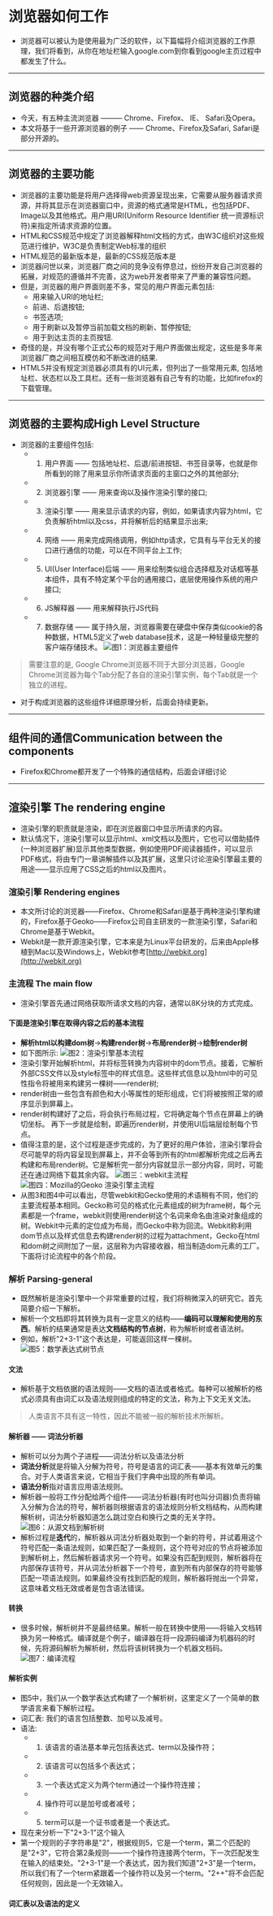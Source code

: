 # 浏览器如何工作
- 浏览器可以被认为是使用最为广泛的软件，以下篇幅将介绍浏览器的工作原理，我们将看到，从你在地址栏输入google.com到你看到google主页过程中都发生了什么。

------

## 浏览器的种类介绍
- 今天，有五种主流浏览器 ——— Chrome、Firefox、 IE、 Safari及Opera。
- 本文将基于一些开源浏览器的例子 —— Chrome、Firefox及Safari, Safari是部分开源的。

------

## 浏览器的主要功能
- 浏览器的主要功能是将用户选择得web资源呈现出来，它需要从服务器请求资源，并将其显示在浏览器窗口中，资源的格式通常是HTML，也包括PDF、Image以及其他格式。用户用URI(Uniform Resource Identifier 统一资源标识符)来指定所请求资源的位置。
- HTML和CSS规范中规定了浏览器解释html文档的方式，由W3C组织对这些规范进行维护，W3C是负责制定Web标准的组织
- HTML规范的最新版本是，最新的CSS规范版本是
- 浏览器问世以来，浏览器厂商之间的竞争没有停息过，纷纷开发自己浏览器的拓展，对规范的遵循并不完善，这为web开发者带来了严重的兼容性问题。
- 但是，浏览器的用户界面则差不多，常见的用户界面元素包括:
	- 用来输入URI的地址栏;
	- 前进、后退按钮;
	- 书签选项;
	- 用于刷新以及暂停当前加载文档的刷新、暂停按钮;
	- 用于到达主页的主页按钮.
- 奇怪的是，并没有哪个正式公布的规范对于用户界面做出规定，这些是多年来浏览器厂商之间相互模仿和不断改进的结果.
- HTML5并没有规定浏览器必须具有的UI元素，但列出了一些常用元素, 包括地址栏、状态栏以及工具栏。还有一些浏览器有自己专有的功能，比如firefox的下载管理。

------

## 浏览器的主要构成High Level Structure
- 浏览器的主要组件包括:
	- 1. 用户界面 —— 包括地址栏、后退/前进按钮、书签目录等，也就是你所看到的除了用来显示你所请求页面的主窗口之外的其他部分;
	- 2. 浏览器引擎 —— 用来查询以及操作渲染引擎的接口;
	- 3. 渲染引擎 —— 用来显示请求的内容，例如，如果请求内容为html，它负责解析html以及css，并将解析后的结果显示出来;
	- 4. 网络 —— 用来完成网络调用，例如http请求，它具有与平台无关的接口进行通信的功能，可以在不同平台上工作;
	- 5. UI(User Interface)后端 —— 用来绘制类似组合选择框及对话框等基本组件，具有不特定某个平台的通用接口，底层使用操作系统的用户接口;
	- 6. JS解释器 —— 用来解释执行JS代码
	- 7. 数据存储 —— 属于持久层，浏览器需要在硬盘中保存类似cookie的各种数据，HTML5定义了web database技术，这是一种轻量级完整的客户端存储技术。
![图1：浏览器主要组件](./images/2011110316262567.png)
> 需要注意的是, Google Chrome浏览器不同于大部分浏览器，Google Chrome浏览器为每个Tab分配了各自的渲染引擎实例，每个Tab就是一个独立的进程。

- 对于构成浏览器的这些组件详细原理分析，后面会持续更新。

------

## 组件间的通信Communication between the components
- Firefox和Chrome都开发了一个特殊的通信结构，后面会详细讨论

------

## 渲染引擎 The rendering engine
- 渲染引擎的职责就是渲染，即在浏览器窗口中显示所请求的内容。
- 默认情况下，渲染引擎可以显示html、xml文档以及图片，它也可以借助插件(一种浏览器扩展)显示其他类型数据，例如使用PDF阅读器插件，可以显示PDF格式，将由专门一章讲解插件以及其扩展，这里只讨论渲染引擎最主要的用途——显示应用了CSS之后的html以及图片。

### 渲染引擎 Rendering engines
- 本文所讨论的浏览器——Firefox、Chrome和Safari是基于两种渲染引擎构建的，Firefox基于Geoko——Firefox公司自主研发的一款渲染引擎，Safari和Chrome是基于Webkit。
- Webkit是一款开源渲染引擎，它本来是为Linux平台研发的，后来由Apple移植到Mac以及Windows上，Webkit参考[http://webkit.org](http://webkit.org)

### 主流程 The main flow
- 渲染引擎首先通过网络获取所请求文档的内容，通常以8K分块的方式完成。

#### 下面是渲染引擎在取得内容之后的基本流程
- **解析html以构建dom树**->**构建render树**->**布局render树**->**绘制render树**
- 如下图所示:
![图2：渲染引擎基本流程](./images/2011110316263715.png)
- 渲染引擎开始解析html，并将标签转换为内容树中的dom节点。接着，它解析外部CSS文件以及style标签中的样式信息。这些样式信息以及html中的可见性指令将被用来构建另一棵树——render树;
- render树由一些包含有颜色和大小等属性的矩形组成，它们将被按照正常的顺序显示到屏幕上。
- render树构建好了之后，将会执行布局过程，它将确定每个节点在屏幕上的确切坐标。 再下一步就是绘制，即遍历render树，并使用UI后端层绘制每个节点。
- 值得注意的是，这个过程是逐步完成的，为了更好的用户体验，渲染引擎将会尽可能早的将内容呈现到屏幕上，并不会等到所有的html都解析完成之后再去构建和布局render树。它是解析完一部分内容就显示一部分内容，同时，可能还在通过网络下载其余内容。
![图三：webkit主流程](./images/2011110316264892.png)
![图四：Mozilla的Geoko 渲染引擎主流程](./images/2011110316270146.jpg)
- 从图3和图4中可以看出，尽管webkit和Gecko使用的术语稍有不同，他们的主要流程基本相同。Gecko称可见的格式化元素组成的树为frame树，每个元素都是一个frame，webkit则使用render树这个名词来命名由渲染对象组成的树。Webkit中元素的定位成为布局，而Gecko中称为回流。Webkit称利用dom节点以及样式信息去构建render树的过程为attachment，Gecko在html和dom树之间附加了一层，这层称为内容接收器，相当制造dom元素的工厂。下面将讨论流程中的各个阶段。

### 解析 Parsing-general
- 既然解析是渲染引擎中一个非常重要的过程，我们将稍微深入的研究它。首先简要介绍一下解析。
- 解析一个文档即将其转换为具有一定意义的结构——**编码可以理解和使用的东西**。解析的结果通常是表达**文档结构的节点树**，称为解析树或者语法树。
- 例如，解析"2+3-1"这个表达是，可能返回这样一棵树。
![图5：数学表达式树节点](./images/2011110316271310.png)

#### 文法
- 解析基于文档依据的语法规则——文档的语法或者格式。每种可以被解析的格式必须具有由词汇以及语法规则组成的特定的文法，称为上下文无关文法。
> 人类语言不具有这一特性，因此不能被一般的解析技术所解析。

#### 解析器 —— 词法分析器
- 解析可以分为两个子进程——词法分析以及语法分析
- **词法分析**就是将输入分解为符号，符号是语言的词汇表——基本有效单元的集合。对于人类语言来说，它相当于我们字典中出现的所有单词。
- **语法分析**指对语言应用语法规则。
- 解析器一般将工作分配给两个组件——词法分析器(有时也叫分词器)负责将输入分解为合法的符号，解析器则根据语言的语法规则分析文档结构，从而构建解析树，词法分析器知道怎么跳过空白和换行之类的无关字符。
![图6：从源文档到解析树](./images/2011110316272491.png)
- 解析过程是**迭代**的，解析器从词法分析器处取到一个新的符号，并试着用这个符号匹配一条语法规则，如果匹配了一条规则，这个符号对应的节点将被添加到解析树上，然后解析器请求另一个符号。如果没有匹配到规则，解析器将在内部保存该符号，并从词法分析器下一个符号，直到所有内部保存的符号能够匹配一项语法规则。如果最终没有找到匹配的规则，解析器将抛出一个异常，这意味着文档无效或者是包含语法错误。

#### 转换
- 很多时候，解析树并不是最终结果。解析一般在转换中使用——将输入文档转换为另一种格式。编译就是个例子，编译器在将一段源码编译为机器码的时候，先将源码解析为解析树，然后将该树转换为一个机器文档码。
![图7：编译流程](./images/2011110316274796.png)

#### 解析实例
- 图5中，我们从一个数学表达式构建了一个解析树，这里定义了一个简单的数学语言来看下解析过程。
- 词汇表: 我们的语言包括整数、加号以及减号。
- 语法:
	- 1. 该语言的语法基本单元包括表达式、term以及操作符；
	- 2. 该语言可以包括多个表达式；
	- 3. 一个表达式定义为两个term通过一个操作符连接；
	- 4. 操作符可以是加号或者减号；
	- 5. term可以是一个证书或者是一个表达式。
- 现在来分析一下"2+3-1"这个输入
- 第一个规则的子字符串是"2"，根据规则5，它是一个term，第二个匹配的是"2+3"，它符合第2条规则——一个操作符连接两个term，下一次匹配发生在输入的结束处。"2+3-1"是一个表达式，因为我们知道"2+3"是一个term，所以我们有了一个term紧跟着一个操作符以及另一个term。"2++"将不会匹配任何规则，因此是一个无效输入。

#### 词汇表以及语法的定义

